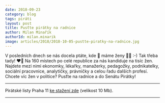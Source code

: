 ```yaml
---
date: 2018-09-23
category: blog
tags: piráti
layout: post
title: Pusťte pirátky na radnice
author: Milan Minařík
authorId: milan.minarik
image: articles/2018/2018-10-05-pustte-piratky-na-radnice.jpg
---
```


V posledních dnech se nás docela ptáte, kde 🔎 máme ženy 👩‍💼 :-) Tak třeba tady! ❤️🖤 Na 160 místech po celé republice za nás kandiduje na tisíc žen. Najdete mezi nimi ekonomky, lékařky, manažerky, pedagožky, podnikatelky, sociální pracovnice, analytičky, právničky a celou řadu dalších profesí. Chcete víc žen v politice? Pusťte na radnice a do Senátu Pirátky!

---

Pirátské listy Praha 11 [ke stažení zde](/assets/pdf/2018-07-10-praha-11.pdf) (velikost 10 Mb).

- - -